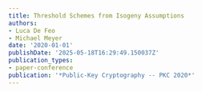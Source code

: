 ```yaml
---
title: Threshold Schemes from Isogeny Assumptions
authors:
- Luca De Feo
- Michael Meyer
date: '2020-01-01'
publishDate: '2025-05-18T16:29:49.150037Z'
publication_types:
- paper-conference
publication: '*Public-Key Cryptography -- PKC 2020*'
---
```

